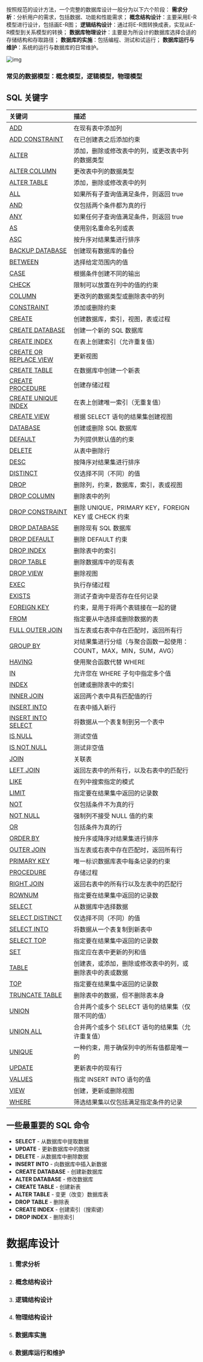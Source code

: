 按照规范的设计方法，一个完整的数据库设计一般分为以下六个阶段：
**需求分析**：分析用户的需求，包括数据、功能和性能需求；
**概念结构设计**：主要采用E-R模型进行设计，包括画E-R图；
**逻辑结构设计**：通过将E-R图转换成表，实现从E-R模型到关系模型的转换；
**数据库物理设计**：主要是为所设计的数据库选择合适的存储结构和存取路径；
**数据库的实施**：包括编程、测试和试运行；
**数据库运行与维护**：系统的运行与数据库的日常维护。

![img](https://uploadfiles.nowcoder.com/images/20190313/633565650_1552407233070_C81C38DF0A0880AE2C2114BCB355CAD5)

### 常见的数据模型：概念模型，逻辑模型，物理模型

## SQL 关键字

| 关键词                                                       | 描述                                                         |
| :----------------------------------------------------------- | :----------------------------------------------------------- |
| [ADD](https://www.begtut.com/sql/sql-ref-add.html)           | 在现有表中添加列                                             |
| [ADD CONSTRAINT](https://www.begtut.com/sql/sql-ref-add-constraint.html) | 在已创建表之后添加约束                                       |
| [ALTER](https://www.begtut.com/sql/sql-ref-alter.html)       | 添加，删除或修改表中的列，或更改表中列的数据类型             |
| [ALTER COLUMN](https://www.begtut.com/sql/sql-ref-alter-column.html) | 更改表中列的数据类型                                         |
| [ALTER TABLE](https://www.begtut.com/sql/sql-ref-alter-table.html) | 添加，删除或修改表中的列                                     |
| [ALL](https://www.begtut.com/sql/sql-ref-all.html)           | 如果所有子查询值满足条件，则返回 true                        |
| [AND](https://www.begtut.com/sql/sql-ref-and.html)           | 仅包括两个条件都为真的行                                     |
| [ANY](https://www.begtut.com/sql/sql-ref-any.html)           | 如果任何子查询值满足条件，则返回 true                        |
| [AS](https://www.begtut.com/sql/sql-ref-as.html)             | 使用别名重命名列或表                                         |
| [ASC](https://www.begtut.com/sql/sql-ref-asc.html)           | 按升序对结果集进行排序                                       |
| [BACKUP DATABASE](https://www.begtut.com/sql/sql-ref-backup-database.html) | 创建现有数据库的备份                                         |
| [BETWEEN](https://www.begtut.com/sql/sql-ref-between.html)   | 选择给定范围内的值                                           |
| [CASE](https://www.begtut.com/sql/sql-ref-case.html)         | 根据条件创建不同的输出                                       |
| [CHECK](https://www.begtut.com/sql/sql-ref-check.html)       | 限制可以放置在列中的值的约束                                 |
| [COLUMN](https://www.begtut.com/sql/sql-ref-column.html)     | 更改列的数据类型或删除表中的列                               |
| [CONSTRAINT](https://www.begtut.com/sql/sql-ref-constraint.html) | 添加或删除约束                                               |
| [CREATE](https://www.begtut.com/sql/sql-ref-create.html)     | 创建数据库，索引，视图，表或过程                             |
| [CREATE DATABASE](https://www.begtut.com/sql/sql-ref-create-database.html) | 创建一个新的 SQL 数据库                                      |
| [CREATE INDEX](https://www.begtut.com/sql/sql-ref-create-index.html) | 在表上创建索引（允许重复值）                                 |
| [CREATE OR REPLACE VIEW](https://www.begtut.com/sql/create-or-replace-view.html) | 更新视图                                                     |
| [CREATE TABLE](https://www.begtut.com/sql/sql-ref-create-table.html) | 在数据库中创建一个新表                                       |
| [CREATE PROCEDURE](https://www.begtut.com/sql/sql-ref-create-procedure.html) | 创建存储过程                                                 |
| [CREATE UNIQUE INDEX](https://www.begtut.com/sql/ref-create-unique-index.html) | 在表上创建唯一索引（无重复值）                               |
| [CREATE VIEW](https://www.begtut.com/sql/sql-ref-create-view.html) | 根据 SELECT 语句的结果集创建视图                             |
| [DATABASE](https://www.begtut.com/sql/sql-ref-database.html) | 创建或删除 SQL 数据库                                        |
| [DEFAULT](https://www.begtut.com/sql/sql-ref-default.html)   | 为列提供默认值的约束                                         |
| [DELETE](https://www.begtut.com/sql/sql-ref-delete.html)     | 从表中删除行                                                 |
| [DESC](https://www.begtut.com/sql/sql-ref-desc.html)         | 按降序对结果集进行排序                                       |
| [DISTINCT](https://www.begtut.com/sql/sql-ref-select-distinct.html) | 仅选择不同（不同）的值                                       |
| [DROP](https://www.begtut.com/sql/sql-ref-drop.html)         | 删除列，约束，数据库，索引，表或视图                         |
| [DROP COLUMN](https://www.begtut.com/sql/sql-ref-drop-column.html) | 删除表中的列                                                 |
| [DROP CONSTRAINT](https://www.begtut.com/sql/sql-ref-drop-constraint.html) | 删除 UNIQUE，PRIMARY KEY，FOREIGN KEY 或 CHECK 约束          |
| [DROP DATABASE](https://www.begtut.com/sql/sql-ref-drop-database.html) | 删除现有 SQL 数据库                                          |
| [DROP DEFAULT](https://www.begtut.com/sql/sql-ref-drop-default.html) | 删除 DEFAULT 约束                                            |
| [DROP INDEX](https://www.begtut.com/sql/sql-ref-drop-index.html) | 删除表中的索引                                               |
| [DROP TABLE](https://www.begtut.com/sql/sql-ref-drop-table.html) | 删除数据库中的现有表                                         |
| [DROP VIEW](https://www.begtut.com/sql/sql-ref-drop-view.html) | 删除视图                                                     |
| [EXEC](https://www.begtut.com/sql/sql-ref-exec.html)         | 执行存储过程                                                 |
| [EXISTS](https://www.begtut.com/sql/sql-ref-exists.html)     | 测试子查询中是否存在任何记录                                 |
| [FOREIGN KEY](https://www.begtut.com/sql/sql-ref-foreign-key.html) | 约束，是用于将两个表链接在一起的键                           |
| [FROM](https://www.begtut.com/sql/sql-ref-from.html)         | 指定要从中选择或删除数据的表                                 |
| [FULL OUTER JOIN](http://localhost/sql_https://www.begtut.com/sql/ref-full-outer-join.html) | 当左表或右表中存在匹配时，返回所有行                         |
| [GROUP BY](https://www.begtut.com/sql/sql-ref-group-by.html) | 对结果集进行分组（与聚合函数一起使用：COUNT，MAX，MIN，SUM，AVG） |
| [HAVING](https://www.begtut.com/sql/sql-ref-having.html)     | 使用聚合函数代替 WHERE                                       |
| [IN](https://www.begtut.com/sql/sql-ref-in.html)             | 允许您在 WHERE 子句中指定多个值                              |
| [INDEX](https://www.begtut.com/sql/sql-ref-index.html)       | 创建或删除表中的索引                                         |
| [INNER JOIN](https://www.begtut.com/sql/sql-ref-inner-join.html) | 返回两个表中具有匹配值的行                                   |
| [INSERT INTO](https://www.begtut.com/sql/sql-ref-insert-into.html) | 在表中插入新行                                               |
| [INSERT INTO SELECT](https://www.begtut.com/sql/sql-ref-insert-into-select.html) | 将数据从一个表复制到另一个表中                               |
| [IS NULL](https://www.begtut.com/sql/sql-ref-is-null.html)   | 测试空值                                                     |
| [IS NOT NULL](http://localhost/sql_https://www.begtut.com/sql/ref-is-not-null.html) | 测试非空值                                                   |
| [JOIN](https://www.begtut.com/sql/sql-ref-join.html)         | 关联表                                                       |
| [LEFT JOIN](https://www.begtut.com/sql/sql-ref-left-join.html) | 返回左表中的所有行，以及右表中的匹配行                       |
| [LIKE](https://www.begtut.com/sql/sql-ref-like.html)         | 在列中搜索指定的模式                                         |
| [LIMIT](https://www.begtut.com/sql/sql-ref-top.html)         | 指定要在结果集中返回的记录数                                 |
| [NOT](https://www.begtut.com/sql/sql-ref-not.html)           | 仅包括条件不为真的行                                         |
| [NOT NULL](https://www.begtut.com/sql/sql-ref-not-null.html) | 强制列不接受 NULL 值的约束                                   |
| [OR](https://www.begtut.com/sql/sql-ref-or.html)             | 包括条件为真的行                                             |
| [ORDER BY](https://www.begtut.com/sql/sql-ref-order-by.html) | 按升序或降序对结果集进行排序                                 |
| [OUTER JOIN](https://www.begtut.com/sql/sql-ref-full-outer-join.html) | 当左表或右表中存在匹配时，返回所有行                         |
| [PRIMARY KEY](https://www.begtut.com/sql/sql-ref-primary-key.html) | 唯一标识数据库表中每条记录的约束                             |
| [PROCEDURE](https://www.begtut.com/sql/sql-ref-create-procedure.html) | 存储过程                                                     |
| [RIGHT JOIN](https://www.begtut.com/sql/sql-ref-right-join.html) | 返回右表中的所有行以及左表中的匹配行                         |
| [ROWNUM](https://www.begtut.com/sql/sql-ref-top.html)        | 指定要在结果集中返回的记录数                                 |
| [SELECT](https://www.begtut.com/sql/sql-ref-select.html)     | 从数据库中选择数据                                           |
| [SELECT DISTINCT](https://www.begtut.com/sql/sql-ref-select-distinct.html) | 仅选择不同（不同）的值                                       |
| [SELECT INTO](https://www.begtut.com/sql/sql-ref-select-into.html) | 将数据从一个表复制到新表中                                   |
| [SELECT TOP](https://www.begtut.com/sql/sql-ref-top.html)    | 指定要在结果集中返回的记录数                                 |
| [SET](https://www.begtut.com/sql/sql-ref-set.html)           | 指定应在表中更新的列和值                                     |
| [TABLE](https://www.begtut.com/sql/sql-ref-table.html)       | 创建表，或添加，删除或修改表中的列，或删除表中的表或数据     |
| [TOP](https://www.begtut.com/sql/sql-ref-top.html)           | 指定要在结果集中返回的记录数                                 |
| [TRUNCATE TABLE](https://www.begtut.com/sql/sql-ref-drop-table.html) | 删除表中的数据，但不删除表本身                               |
| [UNION](https://www.begtut.com/sql/sql-ref-union.html)       | 合并两个或多个 SELECT 语句的结果集（仅限不同的值）           |
| [UNION ALL](https://www.begtut.com/sql/sql-ref-union.html)   | 合并两个或多个 SELECT 语句的结果集（允许重复值）             |
| [UNIQUE](https://www.begtut.com/sql/sql-ref-unique.html)     | 一种约束，用于确保列中的所有值都是唯一的                     |
| [UPDATE](https://www.begtut.com/sql/sql-ref-update.html)     | 更新表中的现有行                                             |
| [VALUES](https://www.begtut.com/sql/sql-ref-values.html)     | 指定 INSERT INTO 语句的值                                    |
| [VIEW](https://www.begtut.com/sql/sql-ref-view.html)         | 创建，更新或删除视图                                         |
| [WHERE](https://www.begtut.com/sql/sql-ref-where.html)       | 筛选结果集以仅包括满足指定条件的记录                         |

## 一些最重要的 SQL 命令

- **SELECT** - 从数据库中提取数据
- **UPDATE** - 更新数据库中的数据
- **DELETE** - 从数据库中删除数据
- **INSERT INTO** - 向数据库中插入新数据
- **CREATE DATABASE** - 创建新数据库
- **ALTER DATABASE** - 修改数据库
- **CREATE TABLE** - 创建新表
- **ALTER TABLE** - 变更（改变）数据库表
- **DROP TABLE** - 删除表
- **CREATE INDEX** - 创建索引（搜索键）
- **DROP INDEX** - 删除索引





# 数据库设计

1. ### 需求分析

2. ### 概念结构设计

3. ### 逻辑结构设计

4. ### 物理结构设计

5. ### 数据库实施

6. ### 数据库运行和维护

